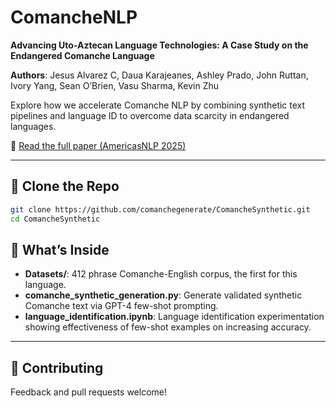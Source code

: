 # ComancheNLP

**Advancing Uto-Aztecan Language Technologies: A Case Study on the Endangered Comanche Language**

**Authors**: Jesus Alvarez C, Daua Karajeanes, Ashley Prado, John Ruttan, Ivory Yang, Sean O’Brien, Vasu Sharma, Kevin Zhu

Explore how we accelerate Comanche NLP by combining synthetic text pipelines and language ID to overcome data scarcity in endangered languages.

🔗 [Read the full paper (AmericasNLP 2025)](https://aclanthology.org/2025.americasnlp-1.4/)

---

## 🚀 Clone the Repo

```bash
git clone https://github.com/comanchegenerate/ComancheSynthetic.git
cd ComancheSynthetic
```

## 📂 What’s Inside

* **Datasets/**: 412 phrase Comanche-English corpus, the first for this language.
* **comanche\_synthetic\_generation.py**: Generate validated synthetic Comanche text via GPT-4 few-shot prompting.
* **language\_identification.ipynb**: Language identification experimentation showing effectiveness of few-shot examples on increasing accuracy.

---

## 🤝 Contributing

Feedback and pull requests welcome!
